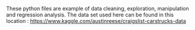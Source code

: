 These python files are example of data cleaning, exploration, manipulation and regression analysis. The data set used here can be found in this location : https://www.kaggle.com/austinreese/craigslist-carstrucks-data

